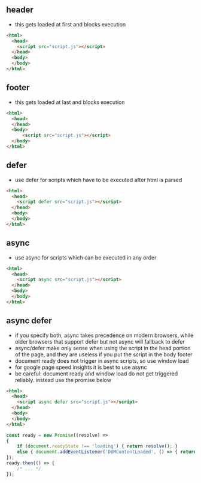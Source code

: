 ## header
- this gets loaded at first and blocks execution

```html
<html>
  <head>
    <script src="script.js"></script> 
  </head>
  <body>
  </body>
</html>
```

## footer
- this gets loaded at last and blocks execution
```html
<html>
  <head>
  </head>
  <body>
      <script src="script.js"></script> 
  </body>
</html>
```

## defer
- use defer for scripts which have to be executed after html is parsed
```html
<html>
  <head>
  	<script defer src="script.js"></script> 
  </head>
  <body>
  </body>
</html>
```

## async
- use async for scripts which can be executed in any order
```html
<html>
  <head>
  	<script async src="script.js"></script> 
  </head>
  <body>
  </body>
</html>
```

## async defer
- if you specify both, async takes precedence on modern browsers, while older browsers that support defer but not async will fallback to defer
- async/defer make only sense when using the script in the head portion of the page, and they are useless if you put the script in the body footer
- document ready does not trigger in async scripts, so use window load
- for google page speed insights it is best to use async
- be careful: document ready and window load do not get triggered reliably. instead use the promise below
```html
<html>
  <head>
  	<script async defer src="script.js"></script> 
  </head>
  <body>
  </body>
</html>
```

```js
const ready = new Promise((resolve) =>
{
    if (document.readyState !== 'loading') { return resolve(); }
    else { document.addEventListener('DOMContentLoaded', () => { return resolve(); }); }
});
ready.then(() => {
    /* ... */
});
```